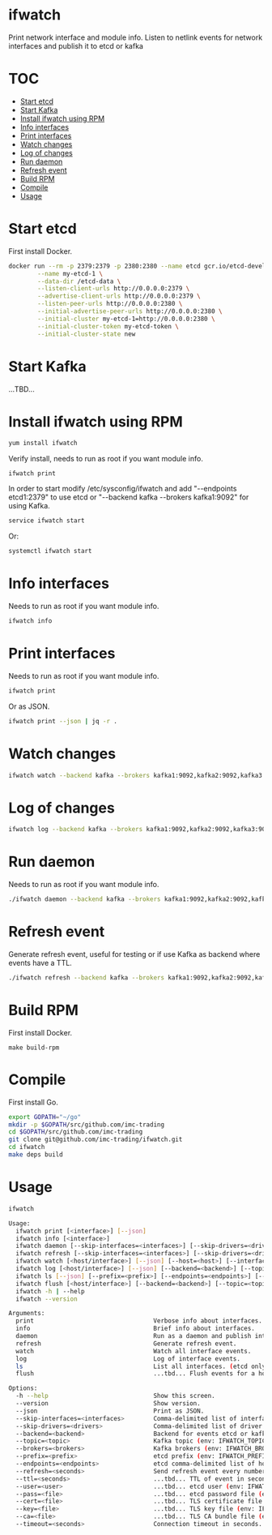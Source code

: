 # ifwatch

Print network interface and module info. Listen to netlink events for network interfaces and publish it to etcd or kafka

# TOC

- [Start etcd](#start-etcd)  
- [Start Kafka](#start-kafka)  
- [Install ifwatch using RPM](#install-rpm)  
- [Info interfaces](#info-interfaces)
- [Print interfaces](#print-interfaces)
- [Watch changes](#watch-changes)
- [Log of changes](#log-of-changes)
- [Run daemon](#run-daemon)
- [Refresh event](#refresh-event)
- [Build RPM](#build-rpm)
- [Compile](#compile)
- [Usage](#usage)

<a name="start-etcd"/>

# Start etcd

First install Docker.

```bash
docker run --rm -p 2379:2379 -p 2380:2380 --name etcd gcr.io/etcd-development/etcd:v3.2 /usr/local/bin/etcd \
        --name my-etcd-1 \
        --data-dir /etcd-data \
        --listen-client-urls http://0.0.0.0:2379 \
        --advertise-client-urls http://0.0.0.0:2379 \
        --listen-peer-urls http://0.0.0.0:2380 \
        --initial-advertise-peer-urls http://0.0.0.0:2380 \
        --initial-cluster my-etcd-1=http://0.0.0.0:2380 \
        --initial-cluster-token my-etcd-token \
        --initial-cluster-state new
```

<a name="start-kafka"/>

# Start Kafka

...TBD...

<a name="install-rpm"/>

# Install ifwatch using RPM

```bash
yum install ifwatch
```

Verify install, needs to run as root if you want module info.

```
ifwatch print
```

In order to start modify /etc/sysconfig/ifwatch and add "--endpoints etcd1:2379" to use etcd or "--backend kafka --brokers kafka1:9092" for using Kafka.

```bash
service ifwatch start
```

Or:

```bash
systemctl ifwatch start
```

<a name="info-interfaces"/>

# Info interfaces

Needs to run as root if you want module info.

```bash
ifwatch info
```

<a name="print-interfaces"/>

# Print interfaces

Needs to run as root if you want module info.

```bash
ifwatch print
```

Or as JSON.

```bash
ifwatch print --json | jq -r .
```

<a name="watch-changes"/>

# Watch changes

```bash
ifwatch watch --backend kafka --brokers kafka1:9092,kafka2:9092,kafka3:9092
```

<a name="log-of-changes"/>

# Log of changes

```bash
ifwatch log --backend kafka --brokers kafka1:9092,kafka2:9092,kafka3:9092
```

<a name="run-daemon"/>

# Run daemon

Needs to run as root if you want module info.

```bash
./ifwatch daemon --backend kafka --brokers kafka1:9092,kafka2:9092,kafka3:9092
```

<a name="refresh-event"/>

# Refresh event

Generate refresh event, useful for testing or if use Kafka as backend where events have a TTL.

```bash
./ifwatch refresh --backend kafka --brokers kafka1:9092,kafka2:9092,kafka3:9092
```

<a name="build-rpm"/>

# Build RPM

First install Docker.

```
make build-rpm
```

<a name="compile"/>

# Compile

First install Go.

```bash
export GOPATH="~/go"
mkdir -p $GOPATH/src/github.com/imc-trading
cd $GOPATH/src/github.com/imc-trading
git clone git@github.com/imc-trading/ifwatch.git
cd ifwatch
make deps build
```

<a name="usage"/>

# Usage

```bash
ifwatch

Usage:
  ifwatch print [<interface>] [--json]
  ifwatch info [<interface>]
  ifwatch daemon [--skip-interfaces=<interfaces>] [--skip-drivers=<drivers>] [--backend=<backend>] [--topic=<topic>] [--brokers=<brokers>] [--prefix=<prefix>] [--endpoints=<endpoints>] [--cert=<file>] [--key=<file>] [--ca=<file>] [--refresh=<seconds>] [--ttl=<seconds>] [--user=<user>] [--pass=<file>] [--timeout=<seconds>]
  ifwatch refresh [--skip-interfaces=<interfaces>] [--skip-drivers=<drivers>] [--backend=<backend>] [--topic=<topic>] [--brokers=<brokers>] [--prefix=<prefix>] [--endpoints=<endpoints>] [--cert=<file>] [--key=<file>] [--ca=<file>] [--user=<user>] [--pass=<file>] [--timeout=<seconds>]
  ifwatch watch [<host/interface>] [--json] [--host=<host>] [--interface=<interface>] [--backend=<backend>] [--topic=<topic>] [--brokers=<brokers>] [--prefix=<prefix>] [--endpoints=<endpoints>] [--cert=<file>] [--key=<file>] [--ca=<file>] [--user=<user>] [--pass=<file>] [--timeout=<seconds>]
  ifwatch log [<host/interface>] [--json] [--backend=<backend>] [--topic=<topic>] [--brokers=<brokers>] [--prefix=<prefix>] [--endpoints=<endpoints>] [--cert=<file>] [--key=<file>] [--ca=<file>] [--user=<user>] [--pass=<file>] [--timeout=<seconds>]
  ifwatch ls [--json] [--prefix=<prefix>] [--endpoints=<endpoints>] [--cert=<file>] [--key=<file>] [--ca=<file>] [--user=<user>] [--pass=<file>] [--timeout=<seconds>]
  ifwatch flush [<host/interface>] [--backend=<backend>] [--topic=<topic>] [--brokers=<brokers>] [--prefix=<prefix>] [--endpoints=<endpoints>] [--cert=<file>] [--key=<file>] [--ca=<file>] [--user=<user>] [--pass=<file>] [--timeout=<seconds>]
  ifwatch -h | --help
  ifwatch --version

Arguments:
  print                                 Verbose info about interfaces.
  info                                  Brief info about interfaces.
  daemon                                Run as a daemon and publish interface events.
  refresh                               Generate refresh event.
  watch                                 Watch all interface events.
  log                                   Log of interface events.
  ls                                    List all interfaces. (etcd only)
  flush                                 ...tbd... Flush events for a host or interface (etcd only).

Options:
  -h --help                             Show this screen.
  --version                             Show version.
  --json                                Print as JSON.
  --skip-interfaces=<interfaces>        Comma-delimited list of interfaces to skip (env: IFWATCH_SKIP_INTERFACES). [default: lo]
  --skip-drivers=<drivers>              Comma-delimited list of driver to skip (env: IFWATCH_SKIP_DRIVERS). [default: veth,bridge]
  --backend=<backend>                   Backend for events etcd or kafka (env. IFWATCH_BACKEND). [default: etcd]
  --topic=<topic>                       Kafka topic (env: IFWATCH_TOPIC). [default: ifwatch]
  --brokers=<brokers>                   Kafka brokers (env: IFWATCH_BROKERS).
  --prefix=<prefix>                     etcd prefix (env: IFWATCH_PREFIX). [default: /ifwatch]
  --endpoints=<endpoints>               etcd comma-delimited list of hosts in the cluster (env: IFWATCH_ENDPOINTS).
  --refresh=<seconds>                   Send refresh event every number of seconds.
  --ttl=<seconds>                       ...tbd... TTL of event in seconds (etcd only).
  --user=<user>                         ...tbd... etcd user (env: IFWATCH_USER).
  --pass=<file>                         ...tbd... etcd password file (env: IFWATCH_PASS).
  --cert=<file>                         ...tbd... TLS certificate file (env: IFWATCH_CERT).
  --key=<file>                          ...tbd... TLS key file (env: IFWATCH_KEY).
  --ca=<file>                           ...tbd... TLS CA bundle file (env: IFWATCH_CA).
  --timeout=<seconds>                   Connection timeout in seconds. [default: 5]
```

